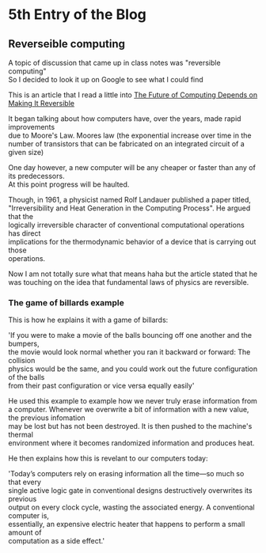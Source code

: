 # 5th Entry of the Blog

## Reverseible computing

A topic of discussion that came up in class notes was "reversible computing" <br/>
So I decided to look it up on Google to see what I could find

This is an article that I read a little into [The Future of Computing Depends on Making It Reversible](https://spectrum.ieee.org/computing/hardware/the-future-of-computing-depends-on-making-it-reversible)

It began talking about how computers have, over the years, made rapid improvements <br/>
due to Moore's Law. Moores law (the exponential increase over time in the number of transistors that can be fabricated on an integrated circuit of a given size)

One day however, a new computer will be any cheaper or faster than any of its predecessors. <br/>
At this point progress will be haulted.

Though, in 1961, a physicist named Rolf Landauer published a paper titled, <br/>
"Irreversibility and Heat Generation in the Computing Process". He argued that the <br/>
 logically irreversible character of conventional computational operations has direct <br/>
 implications for the thermodynamic behavior of a device that is carrying out those <br/>
 operations.

Now I am not totally sure what that means haha but the article stated that he <br/> 
was touching on the idea that fundamental laws of physics are reversible.

### The game of billards example

This is how he explains it with a game of billards:

'If you were to make a movie of the balls bouncing off one another and the bumpers,<br/>
 the movie would look normal whether you ran it backward or forward: The collision <br/>
 physics would be the same, and you could work out the future configuration of the balls<br/>
 from their past configuration or vice versa equally easily'

He used this example to example how we never truly erase information from a computer. Whenever we overwrite a bit of information with a new value, the previous infomation <br/>
may be lost but has not been destroyed. It is then pushed to the machine's thermal <br/> 
environment where it becomes randomized information and produces heat.

He then explains how this is revelant to our computers today:

'Today’s computers rely on erasing information all the time—so much so that every <br/>
 single active logic gate in conventional designs destructively overwrites its previous <br/>
 output on every clock cycle, wasting the associated energy. A conventional computer is,<br/>
 essentially, an expensive electric heater that happens to perform a small amount of <br/>
 computation as a side effect.'


